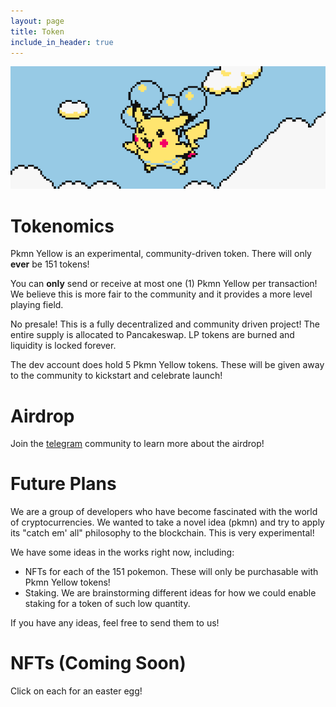 ```yaml
---
layout: page
title: Token
include_in_header: true
---
```


![pika_float](/assets/pika_balloon.gif)

# Tokenomics

Pkmn Yellow is an experimental, community-driven token. There will only **ever** be 151 tokens!

You can **only** send or receive at most one (1) Pkmn Yellow per transaction! We believe this is more fair to the community and it provides a more level playing field.

No presale! This is a fully decentralized and community driven project! The entire supply is allocated to Pancakeswap. LP tokens are burned and liquidity is locked forever.

The dev account does hold 5 Pkmn Yellow tokens. These will be given away to the community to kickstart and celebrate launch!

# Airdrop

Join the [telegram](https://t.me/PkmnYellowToken) community to learn more about the airdrop!

# Future Plans

We are a group of developers who have become fascinated with the world of cryptocurrencies. We wanted to take a novel idea (pkmn) and try to apply its "catch em' all" philosophy to the blockchain. This is very experimental!

We have some ideas in the works right now, including:

* NFTs for each of the 151 pokemon. These will only be purchasable with Pkmn Yellow tokens!
* Staking. We are brainstorming different ideas for how we could enable staking for a token of such low quantity.

If you have any ideas, feel free to send them to us!

# NFTs (Coming Soon)

Click on each for an easter egg!
